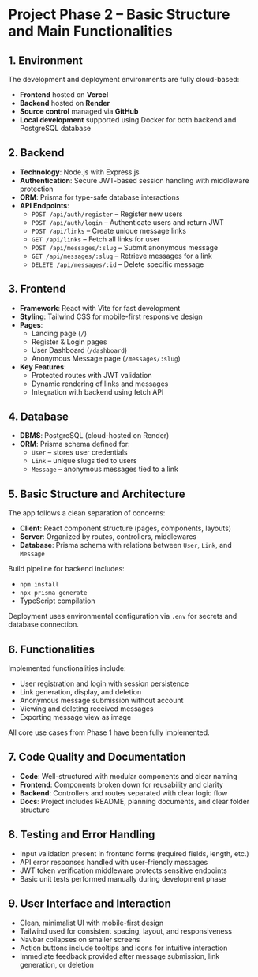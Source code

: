 # Project Phase 2 – Basic Structure and Main Functionalities

## 1. Environment

The development and deployment environments are fully cloud-based:

- **Frontend** hosted on **Vercel**
- **Backend** hosted on **Render**
- **Source control** managed via **GitHub**
- **Local development** supported using Docker for both backend and PostgreSQL database


## 2. Backend

- **Technology**: Node.js with Express.js
- **Authentication**: Secure JWT-based session handling with middleware protection
- **ORM**: Prisma for type-safe database interactions
- **API Endpoints**:
  - `POST /api/auth/register` – Register new users
  - `POST /api/auth/login` – Authenticate users and return JWT
  - `POST /api/links` – Create unique message links
  - `GET /api/links` – Fetch all links for user
  - `POST /api/messages/:slug` – Submit anonymous message
  - `GET /api/messages/:slug` – Retrieve messages for a link
  - `DELETE /api/messages/:id` – Delete specific message

## 3. Frontend

- **Framework**: React with Vite for fast development
- **Styling**: Tailwind CSS for mobile-first responsive design
- **Pages**:
  - Landing page (`/`)
  - Register & Login pages
  - User Dashboard (`/dashboard`)
  - Anonymous Message page (`/messages/:slug`)
- **Key Features**:
  - Protected routes with JWT validation
  - Dynamic rendering of links and messages
  - Integration with backend using fetch API

## 4. Database

- **DBMS**: PostgreSQL (cloud-hosted on Render)
- **ORM**: Prisma schema defined for:
  - `User` – stores user credentials
  - `Link` – unique slugs tied to users
  - `Message` – anonymous messages tied to a link

## 5. Basic Structure and Architecture

The app follows a clean separation of concerns:

- **Client**: React component structure (pages, components, layouts)
- **Server**: Organized by routes, controllers, middlewares
- **Database**: Prisma schema with relations between `User`, `Link`, and `Message`

Build pipeline for backend includes:
- `npm install`
- `npx prisma generate`
- TypeScript compilation

Deployment uses environmental configuration via `.env` for secrets and database connection.

## 6. Functionalities

Implemented functionalities include:

- User registration and login with session persistence
- Link generation, display, and deletion
- Anonymous message submission without account
- Viewing and deleting received messages
- Exporting message view as image

All core use cases from Phase 1 have been fully implemented.

## 7. Code Quality and Documentation

- **Code**: Well-structured with modular components and clear naming
- **Frontend**: Components broken down for reusability and clarity
- **Backend**: Controllers and routes separated with clear logic flow
- **Docs**: Project includes README, planning documents, and clear folder structure

## 8. Testing and Error Handling

- Input validation present in frontend forms (required fields, length, etc.)
- API error responses handled with user-friendly messages
- JWT token verification middleware protects sensitive endpoints
- Basic unit tests performed manually during development phase

## 9. User Interface and Interaction

- Clean, minimalist UI with mobile-first design
- Tailwind used for consistent spacing, layout, and responsiveness
- Navbar collapses on smaller screens
- Action buttons include tooltips and icons for intuitive interaction
- Immediate feedback provided after message submission, link generation, or deletion
